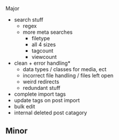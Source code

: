 Major
- search stuff
    - regex
    - more meta searches
      - filetype
      - all 4 sizes
      - tagcount
      - viewcount
- clean + error handling*
    - data types / classes for media, ect
    - incorrect file handling / files left open
    - weird redirects
    - redundant stuff
- complete import tags
- update tags on post import
- bulk edit
- internal deleted post catagory
##
Minor
- 